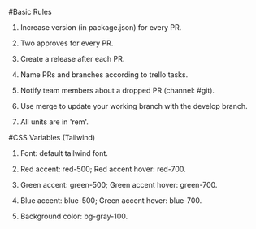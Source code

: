 #Basic Rules

1. Increase version (in package.json) for every PR.

2. Two approves for every PR.

3. Create a release after each PR.

4. Name PRs and branches according to trello tasks.

5. Notify team members about a dropped PR (channel: #git).

6. Use merge to update your working branch with the develop branch.

7. All units are in 'rem'.

#CSS Variables (Tailwind)

1. Font: default tailwind font.

2. Red accent: red-500; Red accent hover: red-700.

3. Green accent: green-500; Green accent hover: green-700.

4. Blue accent: blue-500; Green accent hover: blue-700.

5. Background color: bg-gray-100.
